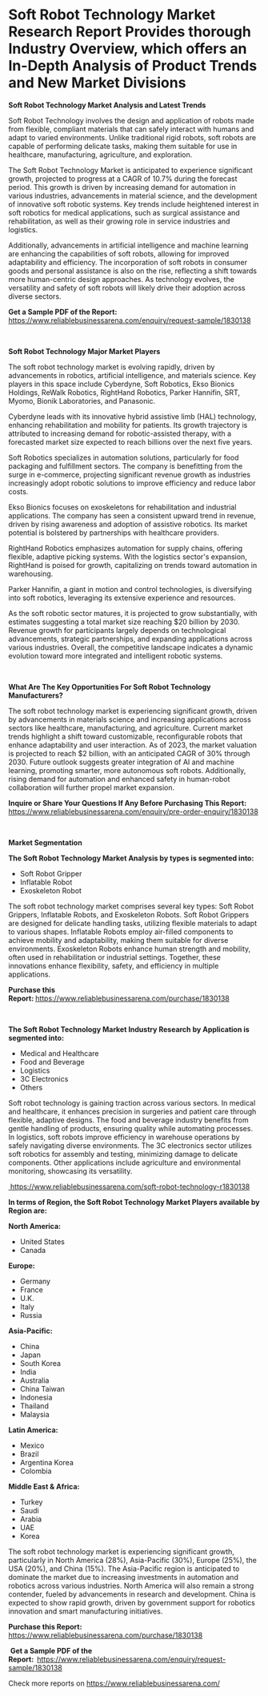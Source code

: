 <p><h1>Soft Robot Technology Market Research Report Provides thorough Industry Overview, which offers an In-Depth Analysis of Product Trends and New Market Divisions</h1></p><p><strong>Soft Robot Technology Market Analysis and Latest Trends</strong></p>
<p><p>Soft Robot Technology involves the design and application of robots made from flexible, compliant materials that can safely interact with humans and adapt to varied environments. Unlike traditional rigid robots, soft robots are capable of performing delicate tasks, making them suitable for use in healthcare, manufacturing, agriculture, and exploration.</p><p>The Soft Robot Technology Market is anticipated to experience significant growth, projected to progress at a CAGR of 10.7% during the forecast period. This growth is driven by increasing demand for automation in various industries, advancements in material science, and the development of innovative soft robotic systems. Key trends include heightened interest in soft robotics for medical applications, such as surgical assistance and rehabilitation, as well as their growing role in service industries and logistics.</p><p>Additionally, advancements in artificial intelligence and machine learning are enhancing the capabilities of soft robots, allowing for improved adaptability and efficiency. The incorporation of soft robots in consumer goods and personal assistance is also on the rise, reflecting a shift towards more human-centric design approaches. As technology evolves, the versatility and safety of soft robots will likely drive their adoption across diverse sectors.</p></p>
<p><strong>Get a Sample PDF of the Report:&nbsp;</strong> <a href="https://www.reliablebusinessarena.com/enquiry/request-sample/1830138?utm_campaign=3015&utm_medium=2&utm_source=Github&utm_content=ia&utm_term=12042025&utm_id=soft-robot-technology">https://www.reliablebusinessarena.com/enquiry/request-sample/1830138</a></p>
<p>&nbsp;</p>
<p><strong>Soft Robot Technology Major Market Players</strong></p>
<p><p>The soft robot technology market is evolving rapidly, driven by advancements in robotics, artificial intelligence, and materials science. Key players in this space include Cyberdyne, Soft Robotics, Ekso Bionics Holdings, ReWalk Robotics, RightHand Robotics, Parker Hannifin, SRT, Myomo, Bionik Laboratories, and Panasonic. </p><p>Cyberdyne leads with its innovative hybrid assistive limb (HAL) technology, enhancing rehabilitation and mobility for patients. Its growth trajectory is attributed to increasing demand for robotic-assisted therapy, with a forecasted market size expected to reach billions over the next five years.</p><p>Soft Robotics specializes in automation solutions, particularly for food packaging and fulfillment sectors. The company is benefitting from the surge in e-commerce, projecting significant revenue growth as industries increasingly adopt robotic solutions to improve efficiency and reduce labor costs. </p><p>Ekso Bionics focuses on exoskeletons for rehabilitation and industrial applications. The company has seen a consistent upward trend in revenue, driven by rising awareness and adoption of assistive robotics. Its market potential is bolstered by partnerships with healthcare providers.</p><p>RightHand Robotics emphasizes automation for supply chains, offering flexible, adaptive picking systems. With the logistics sector's expansion, RightHand is poised for growth, capitalizing on trends toward automation in warehousing.</p><p>Parker Hannifin, a giant in motion and control technologies, is diversifying into soft robotics, leveraging its extensive experience and resources. </p><p>As the soft robotic sector matures, it is projected to grow substantially, with estimates suggesting a total market size reaching $20 billion by 2030. Revenue growth for participants largely depends on technological advancements, strategic partnerships, and expanding applications across various industries. Overall, the competitive landscape indicates a dynamic evolution toward more integrated and intelligent robotic systems.</p></p>
<p>&nbsp;</p>
<p><strong>What Are The Key Opportunities For Soft Robot Technology Manufacturers?</strong></p>
<p><p>The soft robot technology market is experiencing significant growth, driven by advancements in materials science and increasing applications across sectors like healthcare, manufacturing, and agriculture. Current market trends highlight a shift toward customizable, reconfigurable robots that enhance adaptability and user interaction. As of 2023, the market valuation is projected to reach $2 billion, with an anticipated CAGR of 30% through 2030. Future outlook suggests greater integration of AI and machine learning, promoting smarter, more autonomous soft robots. Additionally, rising demand for automation and enhanced safety in human-robot collaboration will further propel market expansion.</p></p>
<p><strong>Inquire or Share Your Questions If Any Before Purchasing This Report:</strong> <a href="https://www.reliablebusinessarena.com/enquiry/pre-order-enquiry/1830138?utm_campaign=3015&utm_medium=2&utm_source=Github&utm_content=ia&utm_term=12042025&utm_id=soft-robot-technology">https://www.reliablebusinessarena.com/enquiry/pre-order-enquiry/1830138</a></p>
<p>&nbsp;</p>
<p><strong>Market Segmentation</strong></p>
<p><strong>The Soft Robot Technology Market Analysis by types is segmented into:</strong></p>
<p><ul><li>Soft Robot Gripper</li><li>Inflatable Robot</li><li>Exoskeleton Robot</li></ul></p>
<p><p>The soft robot technology market comprises several key types: Soft Robot Grippers, Inflatable Robots, and Exoskeleton Robots. Soft Robot Grippers are designed for delicate handling tasks, utilizing flexible materials to adapt to various shapes. Inflatable Robots employ air-filled components to achieve mobility and adaptability, making them suitable for diverse environments. Exoskeleton Robots enhance human strength and mobility, often used in rehabilitation or industrial settings. Together, these innovations enhance flexibility, safety, and efficiency in multiple applications.</p></p>
<p><strong>Purchase this Report:&nbsp;</strong><a href="https://www.reliablebusinessarena.com/purchase/1830138?utm_campaign=3015&utm_medium=2&utm_source=Github&utm_content=ia&utm_term=12042025&utm_id=soft-robot-technology">https://www.reliablebusinessarena.com/purchase/1830138</a></p>
<p>&nbsp;</p>
<p><strong>The Soft Robot Technology Market Industry Research by Application is segmented into:</strong></p>
<p><ul><li>Medical and Healthcare</li><li>Food and Beverage</li><li>Logistics</li><li>3C Electronics</li><li>Others</li></ul></p>
<p><p>Soft robot technology is gaining traction across various sectors. In medical and healthcare, it enhances precision in surgeries and patient care through flexible, adaptive designs. The food and beverage industry benefits from gentle handling of products, ensuring quality while automating processes. In logistics, soft robots improve efficiency in warehouse operations by safely navigating diverse environments. The 3C electronics sector utilizes soft robotics for assembly and testing, minimizing damage to delicate components. Other applications include agriculture and environmental monitoring, showcasing its versatility.</p></p>
<p><a href="https://www.reliablebusinessarena.com/soft-robot-technology-r1830138?utm_campaign=3015&utm_medium=2&utm_source=Github&utm_content=ia&utm_term=12042025&utm_id=soft-robot-technology">&nbsp;https://www.reliablebusinessarena.com/soft-robot-technology-r1830138</a></p>
<p><strong>In terms of Region, the Soft Robot Technology Market Players available by Region are:</strong></p>
<p>
    <p> <strong> North America: </strong>
        <ul>
            <li>United States</li>
            <li>Canada</li>
        </ul>
        </p> 
    <p> <strong> Europe: </strong>
        <ul>
            <li>Germany</li>
            <li>France</li>
            <li>U.K.</li>
            <li>Italy</li>
            <li>Russia</li>
        </ul>
        </p> 
    <p> <strong> Asia-Pacific: </strong>
        <ul>
            <li>China</li>
            <li>Japan</li>
            <li>South Korea</li>
            <li>India</li>
            <li>Australia</li>
            <li>China Taiwan</li>
            <li>Indonesia</li>
            <li>Thailand</li>
            <li>Malaysia</li>
        </ul>
        </p> 
    <p> <strong> Latin America: </strong>
        <ul>
            <li>Mexico</li>
            <li>Brazil</li>
            <li>Argentina Korea</li>
            <li>Colombia</li>
        </ul>
        </p> 
    <p> <strong> Middle East & Africa: </strong>
        <ul>
            <li>Turkey</li>
            <li>Saudi</li>
            <li>Arabia</li>
            <li>UAE</li>
            <li>Korea</li>
        </ul>
    </p>
    </p>
<p><p>The soft robot technology market is experiencing significant growth, particularly in North America (28%), Asia-Pacific (30%), Europe (25%), the USA (20%), and China (15%). The Asia-Pacific region is anticipated to dominate the market due to increasing investments in automation and robotics across various industries. North America will also remain a strong contender, fueled by advancements in research and development. China is expected to show rapid growth, driven by government support for robotics innovation and smart manufacturing initiatives.</p></p>
<p><strong>Purchase this Report: </strong><a href="https://www.reliablebusinessarena.com/purchase/1830138?utm_campaign=3015&utm_medium=2&utm_source=Github&utm_content=ia&utm_term=12042025&utm_id=soft-robot-technology">https://www.reliablebusinessarena.com/purchase/1830138</a></p>
<p>&nbsp;<strong>Get a Sample PDF of the Report:&nbsp;&nbsp;</strong><a href="https://www.reliablebusinessarena.com/enquiry/request-sample/1830138?utm_campaign=3015&utm_medium=2&utm_source=Github&utm_content=ia&utm_term=12042025&utm_id=soft-robot-technology">https://www.reliablebusinessarena.com/enquiry/request-sample/1830138</a></p>
<p><strong></strong></p>
<p>Check more reports on <a href="https://www.reliablebusinessarena.com/?utm_campaign=3015&utm_medium=2&utm_source=Github&utm_content=ia&utm_term=12042025&utm_id=soft-robot-technology">https://www.reliablebusinessarena.com/</a></p>